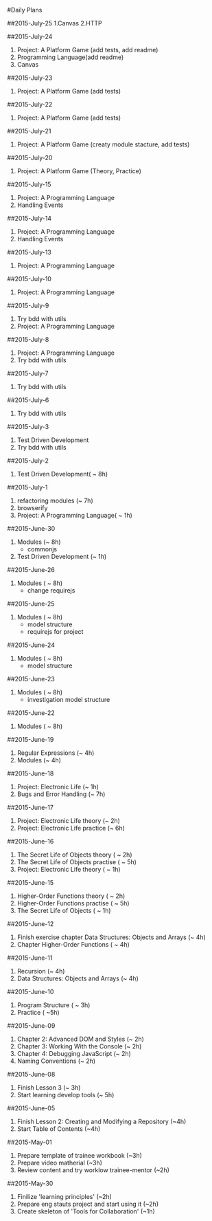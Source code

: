 #Daily Plans

##2015-July-25
1.Canvas
2.HTTP

##2015-July-24
1. Project: A Platform Game (add tests, add readme)
2. Programming Language(add readme)
3. Canvas

##2015-July-23
1. Project: A Platform Game (add tests)

##2015-July-22
1. Project: A Platform Game (add tests)

##2015-July-21
1. Project: A Platform Game (creaty module stacture, add tests)

##2015-July-20
1. Project: A Platform Game (Theory, Practice)

##2015-July-15
1. Project: A Programming Language
2. Handling Events 

##2015-July-14
1. Project: A Programming Language
2. Handling Events 

##2015-July-13
1. Project: A Programming Language

##2015-July-10
1. Project: A Programming Language

##2015-July-9
1. Try bdd with utils
2. Project: A Programming Language

##2015-July-8
1. Project: A Programming Language
2. Try bdd with utils

##2015-July-7
1. Try bdd with utils

##2015-July-6
1. Try bdd with utils

##2015-July-3
1. Test Driven Development
2. Try bdd with utils

##2015-July-2
1. Test Driven Development( ~ 8h)

##2015-July-1
1. refactoring modules (~ 7h)
2. browserify
3. Project: A Programming Language( ~ 1h)

##2015-June-30
1. Modules (~ 8h)
    * commonjs 
2. Test Driven Development (~ 1h)

##2015-June-26

1. Modules ( ~ 8h)
    * change requirejs 

##2015-June-25

1. Modules ( ~ 8h)
    * model structure
    * requirejs for project

##2015-June-24

1. Modules ( ~ 8h)
    * model structure

##2015-June-23

1. Modules ( ~ 8h)
    * investigation model structure

##2015-June-22

1. Modules ( ~ 8h)

##2015-June-19

1. Regular Expressions (~ 4h)
2. Modules (~ 4h)

##2015-June-18

1. Project: Electronic Life (~ 1h)
2. Bugs and Error Handling (~ 7h)

##2015-June-17 

1. Project: Electronic Life theory (~ 2h)
2. Project: Electronic Life practice (~ 6h)

##2015-June-16

1. The Secret Life of Objects theory ( ~ 2h)
2. The Secret Life of Objects practise ( ~ 5h)
3. Project: Electronic Life theory ( ~ 1h)

##2015-June-15

1. Higher-Order Functions theory ( ~ 2h)
2. Higher-Order Functions practise ( ~ 5h)
3. The Secret Life of Objects ( ~ 1h)

##2015-June-12 

1. Finish exercise chapter Data Structures: Objects and Arrays (~ 4h)
2. Chapter Higher-Order Functions ( ~ 4h)

##2015-June-11

1. Recursion (~ 4h)
2. Data Structures: Objects and Arrays (~ 4h)


##2015-June-10

1. Program Structure ( ~ 3h)
2. Practice ( ~5h)

##2015-June-09

1. Chapter 2: Advanced DOM and Styles (~ 2h)
2. Chapter 3: Working With the Console (~ 2h)
3. Chapter 4: Debugging JavaScript (~ 2h)
4. Naming Conventions (~ 2h)

##2015-June-08

1. Finish Lesson 3 (~ 3h)
2. Start learning develop tools (~ 5h)

##2015-June-05

1. Finish Lesson 2: Creating and Modifying a Repository (~4h)
2. Start Table of Contents (~4h)

##2015-May-01

1. Prepare template of trainee workbook (~3h)
1. Prepare video matherial (~3h)
1. Review content and try worklow trainee-mentor (~2h) 

##2015-May-30

1. Finilize 'learning principles' (~2h)
1. Prepare eng stauts project and start using it (~2h)
1. Create skeleton of 'Tools for Collaboration' (~1h)
